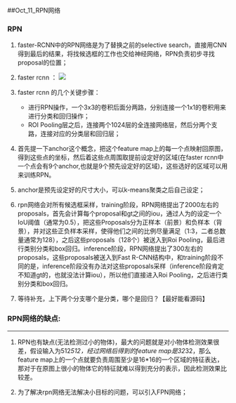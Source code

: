 ##Oct_11_RPN网络


### RPN

1. faster-RCNN中的RPN网络是为了替换之前的selective search，直接用CNN得到最后的结果，将找候选框的工作也交给神经网络，RPN负责初步寻找proposal的位置；

2. faster rcnn ： ![](http://markdown.vtoo.pro/2019Decfaster_rcnn1.jpg)

3. faster rcnn 的几个关键步骤：
	- 进行RPN操作，一个3x3的卷积后面分两路，分别连接一个1x1的卷积用来进行分类和回归操作；
	- ROI Pooling层之后，连接两个1024层的全连接网络层，然后分两个支路，连接对应的分类层和回归层；

4. 首先提一下anchor这个概念，把这个feature map上的每一个点映射回原图，得到这些点的坐标，然后着这些点周围取提前设定好的区域(在faster rcnn中一个点会有9个anchor,也就是9个预先设定好的区域)，这些选好的区域可以用来训练RPN。

5. anchor是预先设定好的尺寸大小，可以k-means聚类之后自己设定；

6. rpn网络会对所有候选框采样，training阶段，RPN网络提出了2000左右的proposals，首先会计算每个proposal和gt之间的iou，通过人为的设定一个IoU阈值（通常为0.5），把这些Proposals分为正样本（前景）和负样本（背景），并对这些正负样本采样，使得他们之间的比例尽量满足（1:3，二者总数量通常为128），之后这些proposals（128个）被送入到Roi Pooling，最后进行类别分类和box回归。inference阶段，RPN网络提出了300左右的proposals，这些proposals被送入到Fast R-CNN结构中，和training阶段不同的是，inference阶段没有办法对这些proposals采样（inference阶段肯定不知道gt的，也就没法计算iou），所以他们直接进入Roi Pooling，之后进行类别分类和box回归。

7. 等待补充，上下两个分支哪个是分类，哪个是回归？【最好能看源码】

### RPN网络的缺点:
---
1. RPN也有缺点(无法检测过小的物体)，最大的问题就是对小物体检测效果很差，假设输入为512*512，经过网络后得到的feature map是32*32，那么feature map上的一个点就要负责周围至少是16*16的一个区域的特征表达，那对于在原图上很小的物体它的特征就难以得到充分的表示，因此检测效果比较差。

2. 为了解决rpn网络无法解决小目标的问题，可以引入FPN网络；